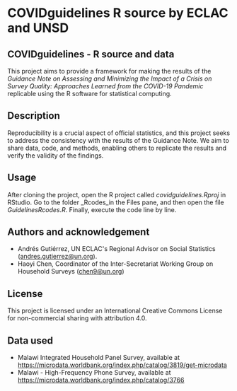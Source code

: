 # COVIDguidelines R source by ECLAC and UNSD

## COVIDguidelines - R source  and data

This project aims to provide a framework for making the results of the *Guidance Note on Assessing and Minimizing the Impact of a Crisis on Survey Quality: Approaches Learned from the COVID-19 Pandemic* replicable using the R software for statistical computing. 

## Description
Reproducibility is a crucial aspect of official statistics, and this project seeks to address the consistency with the results of the Guidance Note. We aim to share data, code, and methods, enabling others to replicate the results and verify the validity of the findings. 

## Usage
After cloning the project, open the R project called _covidguidelines.Rproj_ in RStudio. Go to the folder _Rcodes_in the Files pane, and then open the file _GuidelinesRcodes.R_. Finally, execute the code line by line. 

## Authors and acknowledgement
* Andrés Gutiérrez, UN ECLAC's Regional Advisor on Social Statistics (andres.gutierrez@un.org).
* Haoyi Chen, Coordinator of the Inter-Secretariat Working Group on Household Surveys (chen9@un.org)

## License
This project is licensed under an International Creative Commons License for non-commercial sharing with attribution 4.0.

## Data used

* Malawi Integrated Household Panel Survey, available at https://microdata.worldbank.org/index.php/catalog/3819/get-microdata
* Malawi - High-Frequency Phone Survey, available at https://microdata.worldbank.org/index.php/catalog/3766